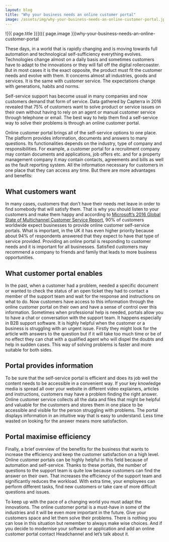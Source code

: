 ```yaml
---
layout: blog
title: "Why your business needs an online customer portal"
image: /assets/img/why-your-business-needs-an-online-customer-portal.jpg
---
```

![{{ page.title }}]({{ page.image }})why-your-business-needs-an-online-customer-portal


These days, in a world that is rapidly changing and is moving towards full automation and technological self-sufficiency everything evolves. Technologies change almost on a daily basis and sometimes customers have to adapt to the innovations or they will fall off the digital rollercoaster. But in most cases it is the exact opposite, the product must fit the customer needs and evolve with them. It concerns almost all industries, goods and services. It is the same with customer service. The expectations change with generations, habits and norms.

Self-service support has become usual in many companies and now customers demand that form of service. Data gathered by Capterra in 2016 revealed that 75% of customers want to solve product or service issues on their own without having to rely on an agent or manual customer service through telephone or email. The best way to help them find a self-service way to solve their problems is through an online customer portal.


Online customer portal brings all of the self-service options to one place. The platform provides information, documents and answers to many questions. Its functionalities depends on the industry, type of company and responsibilities. For example, a customer portal for a recruitment company may contain documents and applications, job offers etc. and for a property management company it may contain contacts, agreements and bills as well as the fault reporting system. All the information necessary for customers in one place that they can access any time. But there are more advantages and benefits:


## What customers want
In many cases, customers that don’t have their needs met leave in order to find somebody that will satisfy them. That is why you should listen to your customers and make them happy and according to [Microsoft’s 2016 Global State of Multichannel Customer Service Report](https://cloudblogs.microsoft.com/dynamics365/bdm/2016/06/24/infographic-2016-state-of-global-customer-service/), 90% of customers worldwide expect businesses to provide online customer self-service portals. What is important, in the UK it has even higher priority because about 94% of respondents answered that they expect to have that type of service provided. Providing an online portal is responding to customer needs and it is important for all businesses. Satisfied customers may recommend a company to friends and family that leads to more business opportunities.


## What customer portal enables
In the past, when a customer had a problem, needed a specific document or wanted to check the status of an open ticket they had to contact a member of the support team and wait for the response and instructions on what to do. Now customers have access to this information through the online customer portal on their own and have a sense of control over this information. Sometimes when professional help is needed, portals allow you to have a chat or conversation with the support team. It happens especially in B2B support software. It is highly helpful when the customer or a business is struggling with an urgent issue. Firstly they might look for the article with answers to the question but if it will take too much time or be of no effect they can chat with a qualified agent who will dispel the doubts and help in sudden cases. This way of solving problems is faster and more suitable for both sides.


## Portal provides information
To be sure that the self-service portal is efficient and does its job well the content needs to be accessible in a convenient way. If your key knowledge media is spread all over your website in different video explainers, articles and instructions, customers may have a problem finding the right answer. Online customer service collects all the data and files that might be helpful and valuable for the customers and stores them in one place to be accessible and visible for the person struggling with problems. The portal displays information in an intuitive way that is easy to understand. Less time wasted on looking for the answer means more satisfaction.


## Portal maximise efficiency
Finally, a brief overview of the benefits for the business that wants to increase the efficiency and keep the customer satisfaction on a high level. Online customer portals can be highly helpful in this field because of automation and self-service. Thanks to these portals, the number of questions to the support team is quite low because customers can find the answer on their own. That increases the efficiency of the support team and significantly reduces the workload. With extra time, your employees can perform different tasks, find new customers or take care of more difficult questions and issues.

To keep up with the pace of a changing world you must adapt the innovations. The online customer portal is a must-have in some of the industries and it will be even more important in the future. Give your customers space and let them solve their problems. There is nothing you can lose in this situation but remember to always make wise choices. And if you decide to modernise your software or application and add an online customer portal contact Headchannel and let’s talk about it.

